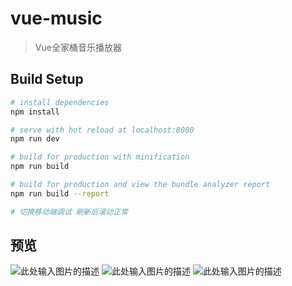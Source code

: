 ﻿# vue-music

> Vue全家桶音乐播放器

## Build Setup

``` bash
# install dependencies
npm install

# serve with hot reload at localhost:8080
npm run dev

# build for production with minification
npm run build

# build for production and view the bundle analyzer report
npm run build --report

# 切换移动端调试 刷新后滚动正常
```

## 预览
![此处输入图片的描述][1]
![此处输入图片的描述][2]
![此处输入图片的描述][3]

  [1]: https://ws1.sinaimg.cn/large/e8323205gy1fqkhx3aqo2g20px0i0hdw.jpg
  [2]: https://ws1.sinaimg.cn/large/e8323205gy1fqkhx4k438g20px0i01ky.jpg
  [3]: https://ws1.sinaimg.cn/large/e8323205gy1fqkhx6k2gbg20px0i0u0y.jpg